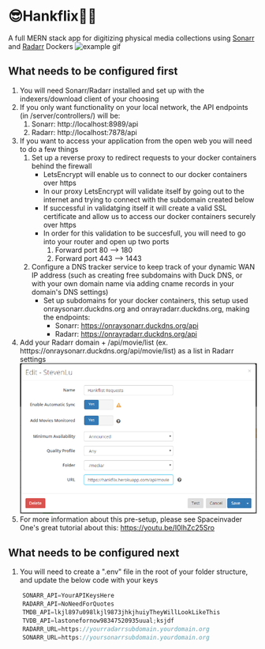 # 😎Hankflix👨‍🎤
A full MERN stack app for digitizing physical media collections using [Sonarr](https://github.com/Sonarr/Sonarr/wiki/API) and [Radarr](https://github.com/Radarr/Radarr/wiki/API) Dockers
![example gif](/client/public/images/ReadMeExamples/Overview.gif)
      
## What needs to be configured first
1. You will need Sonarr/Radarr installed and set up with the indexers/download client of your choosing
1. If you only want functionality on your local network, the API endpoints (in /server/controllers/) will be:
    1. Sonarr: http://localhost:8989/api
    1. Radarr: http://localhost:7878/api
1. If you want to access your application from the open web you will need to do a few things
    1. Set up a reverse proxy to redirect requests to your docker containers behind the firewall
        * LetsEncrypt will enable us to connect to our docker containers over https
        * In our proxy LetsEncrypt will validate itself by going out to the internet and trying to connect with the subdomain created below
        * If successful in validatging itself it will create a valid SSL certificate and allow us to access our docker containers securely over https
        * In order for this validation to be succesfull, you will need to go into your router and open up two ports
            1. Forward port 80 --> 180
            2. Forward port 443 --> 1443
    1. Configure a DNS tracker service to keep track of your dynamic WAN IP address (such as creating free subdomains with Duck DNS, or with your own domain name via adding cname records in your domain's DNS settings)
        * Set up subdomains for your docker containers, this setup used onraysonarr.duckdns.org and onrayradarr.duckdns.org, making the endpoints:
            * Sonarr: https://onraysonarr.duckdns.org/api
            * Radarr: https://onrayradarr.duckdns.org/api
1. Add your Radarr domain + /api/movie/list (ex. htttps://onraysonarr.duckdns.org/api/movie/list) as a list in Radarr settings
    ![Radarr List Setup Image](https://github.com/mcintyrehh/hankflix/blob/master/client/public/images/Capture.PNG)
1. For more information about this pre-setup, please see Spaceinvader One's great tutorial about this: https://youtu.be/I0lhZc25Sro

## What needs to be configured next
1. You will need to create a ".env" file in the root of your folder structure, and update the below code with your keys
```javascript
    SONARR_API=YourAPIKeysHere
    RADARR_API=NoNeedForQuotes
    TMDB_API=lkjl897u098lkjl9873jhkjhuiyTheyWillLookLikeThis
    TVDB_API=lastonefornow98347520935uual;ksjdf
    RADARR_URL=https://yourradarrsubdomain.yourdomain.org
    SONARR_URL=https://yoursonarrsubdomain.yourdomain.org
    
```


